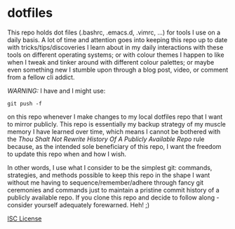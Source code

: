 dotfiles
========

This repo holds dot files (.bashrc, .emacs.d, .vimrc, ...) for tools I
use on a daily basis. A lot of time and attention goes into keeping this
repo up to date with tricks/tips/discoveries I learn about in my daily
interactions with these tools on different operating systems; or with
colour themes I happen to like when I tweak and tinker around with
different colour palettes; or maybe even something new I stumble upon
through a blog post, video, or comment from a fellow cli addict.

*WARNING:* I have and I might use:

`git push -f`

on this repo whenever I make changes to my local dotfiles repo that I
want to mirror publicly. This repo is essentially my backup strategy of
my muscle memory I have learned over time, which means I cannot be
bothered with the *Thou Shalt Not Rewrite History Of A Publicly
Available Repo* rule because, as the intended sole beneficiary of this
repo, I want the freedom to update this repo when and how I wish.

In other words, I use what I consider to be the simplest git: commands,
strategies, and methods possible to keep this repo in the shape I want
without me having to sequence/remember/adhere through fancy git
ceremonies and commands just to maintain a pristine commit history of a
publicly available repo. If you clone this repo and decide to follow
along - consider yourself adequately forewarned. Heh! ;)

[ISC License](LICENSE)

<!--- 
vim: spell:ft=markdown:tw=72:nonu 
-->
